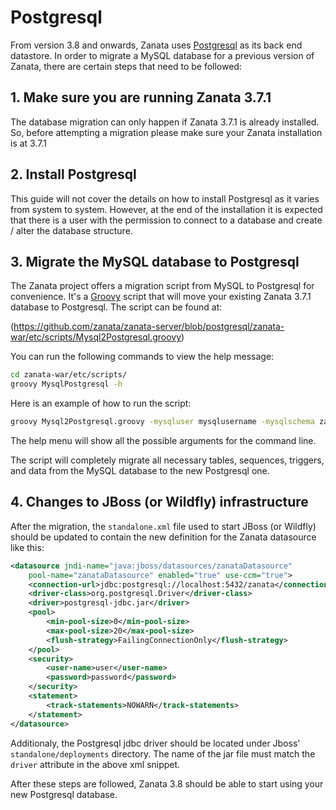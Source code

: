 <h1>Postgresql</h1>

From version 3.8 and onwards, Zanata uses [Postgresql](http://www.postgresql.org) as its back end datastore. In order to migrate a MySQL database for a previous version of Zanata, there are certain steps that need to be followed:

## 1. Make sure you are running Zanata 3.7.1

The database migration can only happen if Zanata 3.7.1 is already installed. So, before attempting a migration please make sure your Zanata installation is at 3.7.1

## 2. Install Postgresql

This guide will not cover the details on how to install Postgresql as it varies from system to system. However, at the end of the installation it is expected that there is a user with the permission to connect to a database and create / alter the database structure.

## 3. Migrate the MySQL database to Postgresql

The Zanata project offers a migration script from MySQL to Postgresql for convenience. It's a [Groovy](http://www.groovy-lang.org) script that will move your existing Zanata 3.7.1 database to Postgresql. The script can be found at:

(https://github.com/zanata/zanata-server/blob/postgresql/zanata-war/etc/scripts/Mysql2Postgresql.groovy)

You can run the following commands to view the help message:

```sh
cd zanata-war/etc/scripts/
groovy MysqlPostgresql -h
```

Here is an example of how to run the script:

```sh
groovy Mysql2Postgresql.groovy -mysqluser mysqlusername -mysqlschema zanata -mysqlport 3306 -psqluser psqlusername -psqlpassword camunoz -psqldb zanata
```

The help menu will show all the possible arguments for the command line.

The script will completely migrate all necessary tables, sequences, triggers, and data from the MySQL database to the new Postgresql one.

## 4. Changes to JBoss (or Wildfly) infrastructure

After the migration, the `standalone.xml` file used to start JBoss (or Wildfly) should be updated to contain the new definition for the Zanata datasource like this:

```xml
<datasource jndi-name="java:jboss/datasources/zanataDatasource"
    pool-name="zanataDatasource" enabled="true" use-ccm="true">
    <connection-url>jdbc:postgresql://localhost:5432/zanata</connection-url>
    <driver-class>org.postgresql.Driver</driver-class>
    <driver>postgresql-jdbc.jar</driver>
    <pool>
        <min-pool-size>0</min-pool-size>
        <max-pool-size>20</max-pool-size>
        <flush-strategy>FailingConnectionOnly</flush-strategy>
    </pool>
    <security>
        <user-name>user</user-name>
        <password>password</password>
    </security>
    <statement>
        <track-statements>NOWARN</track-statements>
    </statement>
</datasource>
```

Additionaly, the Postgresql jdbc driver should be located under Jboss' `standalone/deployments` directory. The name of the jar file must match the `driver` attribute in the above xml snippet.

After these steps are followed, Zanata 3.8 should be able to start using your new Postgresql database.
